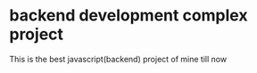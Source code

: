 # backend development complex project

This is the best javascript(backend) project of mine till now